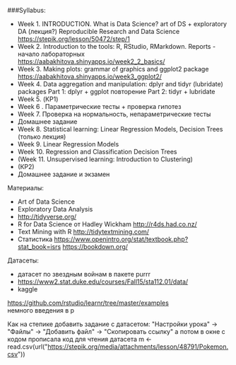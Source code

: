 
###Syllabus:   

* Week 1. INTRODUCTION. What is Data Science? art of DS + exploratory DA (лекция?)
Reproducible Research and Data Science  
https://stepik.org/lesson/50472/step/1
* Week 2. Introduction to the tools: R, RStudio, RMarkdown. Reports - начало лабораторных
https://aabakhitova.shinyapps.io/week2_2_basics/
* Week 3. Making plots: grammar of graphics and ggplot2 package https://aabakhitova.shinyapps.io/week3_ggplot2/
* Week 4. Data aggregation and manipulation: dplyr and tidyr (lubridate) packages 
Part 1: dplyr + ggplot повторение
Part 2: tidyr + lubridate
* Week 5. (КР1)
* Week 6 . Параметрические тесты + проверка гипотез
* Week 7. Проверка на нормальность, непараметрические тесты  
* Домашнее задание
* Week 8. Statistical learning: Linear Regression Models, Decision Trees (только лекция) 
* Week 9. Linear Regression Models
* Week 10. Regression and Classification Decision Trees 
* (Week 11. Unsupervised learning: Introduction to Clustering)
* (КР2)
* Домашнее задание и экзамен


Материалы:  
- Art of Data Science 
- Exploratory Data Analysis 
- http://tidyverse.org/   
- R for Data Science от Hadley Wickham http://r4ds.had.co.nz/   
- Text Mining with R http://tidytextmining.com/
- Статистика https://www.openintro.org/stat/textbook.php?stat_book=isrs 
https://bookdown.org/ 

Датасеты:
- датасет по звездным войнам в пакете purrr  
- https://www2.stat.duke.edu/courses/Fall15/sta112.01/data/ 
- kaggle  
  
  
https://github.com/rstudio/learnr/tree/master/examples  
немного введения в р  


Как на степике добавить задание с датасетом:
"Настройки урока" -> "Файлы" -> "Добавить файл" -> "Скопировать ссылку"
а потом в окне с кодом прописала код для чтения датасета
m <- read.csv(url("https://stepik.org/media/attachments/lesson/48791/Pokemon.csv"))
